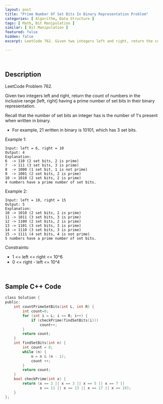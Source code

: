```yaml
---
layout: post
title: "Prime Number Of Set Bits In Binary Representation Problem"
categories: [ Algorithm, Data Structure ]
tags: [ Math, Bit Manipulation ]
similar: [ Bit Manipulation ]
featured: false
hidden: false
excerpt: LeetCode 762. Given two integers left and right, return the count of numbers in the inclusive range [left, right] having a prime number of set bits in their binary representation.

---
```


<br />

## Description

LeetCode Problem 762.

Given two integers left and right, return the count of numbers in the inclusive range [left, right] having a prime number of set bits in their binary representation.

Recall that the number of set bits an integer has is the number of 1's present when written in binary.
* For example, 21 written in binary is 10101, which has 3 set bits.

Example 1:
```
Input: left = 6, right = 10
Output: 4
Explanation:
6  -> 110 (2 set bits, 2 is prime)
7  -> 111 (3 set bits, 3 is prime)
8  -> 1000 (1 set bit, 1 is not prime)
9  -> 1001 (2 set bits, 2 is prime)
10 -> 1010 (2 set bits, 2 is prime)
4 numbers have a prime number of set bits.
```

Example 2:
```
Input: left = 10, right = 15
Output: 5
Explanation:
10 -> 1010 (2 set bits, 2 is prime)
11 -> 1011 (3 set bits, 3 is prime)
12 -> 1100 (2 set bits, 2 is prime)
13 -> 1101 (3 set bits, 3 is prime)
14 -> 1110 (3 set bits, 3 is prime)
15 -> 1111 (4 set bits, 4 is not prime)
5 numbers have a prime number of set bits.
```

Constraints:
* 1 <= left <= right <= 10^6
* 0 <= right - left <= 10^4

<br />

## Sample C++ Code


```c
class Solution {
public:
    int countPrimeSetBits(int L, int R) {
        int count=0;
        for (int i = L; i <= R; i++) {
            if (checkPrime(findSetBits(i))) 
                count++;
        }
        return count;
    }
    int findSetBits(int n) {
        int count = 0;
        while (n) {
            n = n & (n - 1);
            count ++;
        }
        return count;
    }
    bool checkPrime(int x) {
        return (x == 2 || x == 3 || x == 5 || x == 7 ||
                x == 11 || x == 13 || x == 17 || x == 19);
    }
};
```


